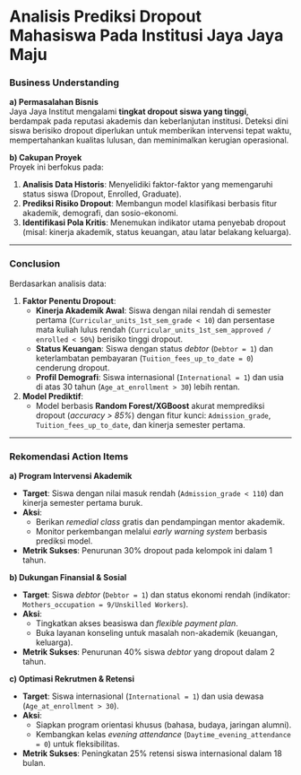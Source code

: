 # Analisis Prediksi Dropout Mahasiswa Pada Institusi Jaya Jaya Maju

### **Business Understanding**

**a) Permasalahan Bisnis**  
Jaya Jaya Institut mengalami **tingkat dropout siswa yang tinggi**, berdampak pada reputasi akademis dan keberlanjutan institusi. Deteksi dini siswa berisiko dropout diperlukan untuk memberikan intervensi tepat waktu, mempertahankan kualitas lulusan, dan meminimalkan kerugian operasional.

**b) Cakupan Proyek**  
Proyek ini berfokus pada:

1. **Analisis Data Historis**: Menyelidiki faktor-faktor yang memengaruhi status siswa (Dropout, Enrolled, Graduate).
2. **Prediksi Risiko Dropout**: Membangun model klasifikasi berbasis fitur akademik, demografi, dan sosio-ekonomi.
3. **Identifikasi Pola Kritis**: Menemukan indikator utama penyebab dropout (misal: kinerja akademik, status keuangan, atau latar belakang keluarga).

---

### **Conclusion**

Berdasarkan analisis data:

1. **Faktor Penentu Dropout**:
   - **Kinerja Akademik Awal**: Siswa dengan nilai rendah di semester pertama (`Curricular_units_1st_sem_grade < 10`) dan persentase mata kuliah lulus rendah (`Curricular_units_1st_sem_approved / enrolled < 50%`) berisiko tinggi dropout.
   - **Status Keuangan**: Siswa dengan status _debtor_ (`Debtor = 1`) dan keterlambatan pembayaran (`Tuition_fees_up_to_date = 0`) cenderung dropout.
   - **Profil Demografi**: Siswa internasional (`International = 1`) dan usia di atas 30 tahun (`Age_at_enrollment > 30`) lebih rentan.
2. **Model Prediktif**:
   - Model berbasis **Random Forest/XGBoost** akurat memprediksi dropout (_accuracy > 85%_) dengan fitur kunci: `Admission_grade`, `Tuition_fees_up_to_date`, dan kinerja semester pertama.

---

### **Rekomendasi Action Items**

**a) Program Intervensi Akademik**

- **Target**: Siswa dengan nilai masuk rendah (`Admission_grade < 110`) dan kinerja semester pertama buruk.
- **Aksi**:
  - Berikan _remedial class_ gratis dan pendampingan mentor akademik.
  - Monitor perkembangan melalui _early warning system_ berbasis prediksi model.
- **Metrik Sukses**: Penurunan 30% dropout pada kelompok ini dalam 1 tahun.

**b) Dukungan Finansial & Sosial**

- **Target**: Siswa _debtor_ (`Debtor = 1`) dan status ekonomi rendah (indikator: `Mothers_occupation = 9/Unskilled Workers`).
- **Aksi**:
  - Tingkatkan akses beasiswa dan _flexible payment plan_.
  - Buka layanan konseling untuk masalah non-akademik (keuangan, keluarga).
- **Metrik Sukses**: Penurunan 40% siswa _debtor_ yang dropout dalam 2 tahun.

**c) Optimasi Rekrutmen & Retensi**

- **Target**: Siswa internasional (`International = 1`) dan usia dewasa (`Age_at_enrollment > 30`).
- **Aksi**:
  - Siapkan program orientasi khusus (bahasa, budaya, jaringan alumni).
  - Kembangkan kelas _evening attendance_ (`Daytime_evening_attendance = 0`) untuk fleksibilitas.
- **Metrik Sukses**: Peningkatan 25% retensi siswa internasional dalam 18 bulan.
